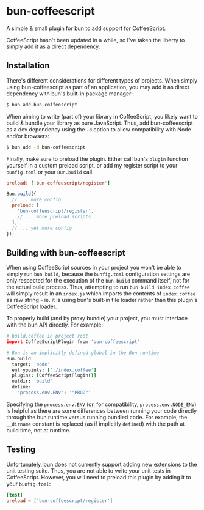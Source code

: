 # bun-coffeescript
A simple & small plugin for [bun](https://bun.sh/) to add support for CoffeeScript.

CoffeeScript hasn't been updated in a while, so I've taken the liberty to simply add it as a direct dependency.

## Installation
There's different considerations for different types of projects. When simply using bun-coffeescript as part of an application, you may add it as direct dependency with bun's built-in package manager:

```bash
$ bun add bun-coffeescript
```

When aiming to write (part of) your library in CoffeeScript, you likely want to build & bundle your library as pure JavaScript. Thus, add bun-coffeescript as a dev dependency using the `-d` option to allow compatibility with Node and/or browsers:

```bash
$ bun add -d bun-coffeescript
```

Finally, make sure to preload the plugin. Either call bun's `plugin` function yourself in a custom preload script, or add my register script to your `bunfig.toml` or your `Bun.build` call:

```toml
preload: ['bun-coffeescript/register']
```

```js
Bun.build({
  // ... more config
  preload: [
    'bun-coffeescript/register',
    // ... more preload scripts
  ],
  // ... yet more config
});
```

## Building with bun-coffeescript
When using CoffeeScript sources in your project you won't be able to simply run `bun build`, because the `bunfig.toml` configuration settings are only respected for the execution of the `bun build` command itself, not for the actual build process. Thus, attempting to run `bun build index.coffee` will simply result in an `index.js` which imports the contents of `index.coffee` as raw string - ie. it is using bun's built-in file loader rather than this plugin's CoffeeScript loader.

To properly build (and by proxy bundle) your project, you must interface with the bun API directly. For example:

```coffee
# build.coffee in project root
import CoffeeScriptPlugin from 'bun-coffeescript'

# Bun is an implicitly defined global in the Bun runtime
Bun.build
  target: 'node'
  entrypoints: ['./index.coffee']
  plugins: [CoffeeScriptPlugin()]
  outdir: 'build'
  define:
    'process.env.ENV': '"PROD"'
```

Specifying the `process.env.ENV` (or, for compatibility, `process.env.NODE_ENV`) is helpful as there are some differences between running your code directly through the bun runtime versus running bundled code. For example, the `__dirname` constant is replaced (as if implicitly `define`d) with the path at build time, not at runtime.

## Testing
Unfortunately, bun does not currently support adding new extensions to the unit testing suite. Thus, you are not able to write your unit tests in CoffeeScript. However, you will need to preload this plugin by adding it to your `bunfig.toml`:

```toml
[test]
preload = ['bun-coffeescript/register']
```
